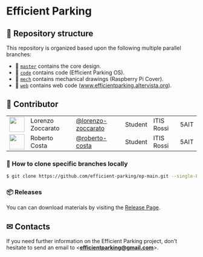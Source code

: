 Efficient Parking
==============

## 🌳 Repository structure
This repository is organized based upon the following multiple parallel branches:
- 🔘 [`master`](../../tree/master) contains the core design.
- 🔘 [`code`](../../tree/code) contains code (Efficient Parking OS).
- 🔘 [`mech`](../../tree/mech) contains mechanical drawings (Raspberry Pi Cover).
- 🔘 [`web`](../../tree/web) contains web code (www.efficientparking.altervista.org).

## 👥 Contributor

| | | | | | |
|:---|:---|:---|:---:|:---|:---|
| [<img src="https://github.com/lorenzo-zoccarato.png" width="40">](https://github.com/lorenzo-zoccarato) | Lorenzo Zoccarato | [@lorenzo-zoccarato](https://github.com/lorenzo-zoccarato) | Student |ITIS Rossi| 5AIT|
| [<img src="https://github.com/roberto-costa.png" width="40">](https://github.com/roberto-costa) | Roberto Costa | [@roberto-costa](https://github.com/roberto-costa) | Student |ITIS Rossi| 5AIT|

### 🔽 How to clone specific branches locally
```sh
$ git clone https://github.com/efficient-parking/ep-main.git --single-branch --branch <branch-name>
```
### 📦 Releases
You can can download materials by visiting the [Release Page](../../releases).

## ✉ Contacts
If you need further information on the Efficient Parking project, don't hesitate to send an email to <**efficientparking@gmail.com**>.
